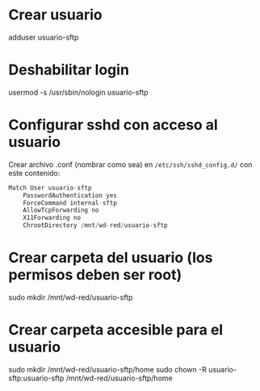 # Crear usuario
adduser usuario-sftp

# Deshabilitar login
usermod -s /usr/sbin/nologin usuario-sftp

# Configurar sshd con acceso al usuario
Crear archivo .conf (nombrar como sea) en `/etc/ssh/sshd_config.d/` con este contenido:
```py
Match User usuario-sftp
    PasswordAuthentication yes
    ForceCommand internal-sftp
    AllowTcpForwarding no
    X11Forwarding no
    ChrootDirectory /mnt/wd-red/usuario-sftp
```

# Crear carpeta del usuario (los permisos deben ser root)
sudo mkdir /mnt/wd-red/usuario-sftp

# Crear carpeta accesible para el usuario
sudo mkdir /mnt/wd-red/usuario-sftp/home
sudo chown -R usuario-sftp:usuario-sftp /mnt/wd-red/usuario-sftp/home
